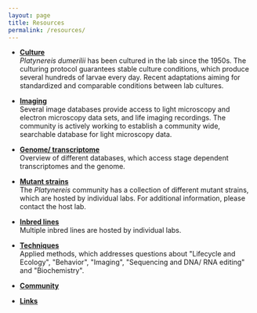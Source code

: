 ```yaml
---
layout: page
title: Resources
permalink: /resources/
---
```


- [**Culture**](/resources/culture/) <br>
*Platynereis dumerilii* has been cultured in the lab since the 1950s. The culturing protocol guarantees stable culture conditions, which produce several hundreds of larvae every day. Recent adaptations aiming for standardized and comparable conditions between lab cultures. <br>

- [**Imaging**](/resources/image/) <br>
 Several image databases provide access to light microscopy and electron microscopy data sets, and life imaging recordings. The community is actively working to establish a community wide, searchable database for light microscopy data. 

- [**Genome/ transcriptome**](/resources/genome/) <br>
Overview of different databases, which access stage dependent transcriptomes and the genome.

- [**Mutant strains**](/resources/mutants/) <br>
The *Platynereis* community has a collection of different mutant strains, which are hosted by individual labs. For additional information, please contact the host lab.

- [**Inbred lines**](/resources/inbred/) <br>
Multiple inbred lines are hosted by individual labs.

- [**Techniques**](/resources/techniques/) <br>
Applied methods, which addresses questions about "Lifecycle and Ecology", "Behavior", "Imaging", "Sequencing and DNA/ RNA editing" and "Biochemistry".

- [**Community**](XXX/resources/community/) <br>

- [**Links**](XXX/resources/links/) <br>

